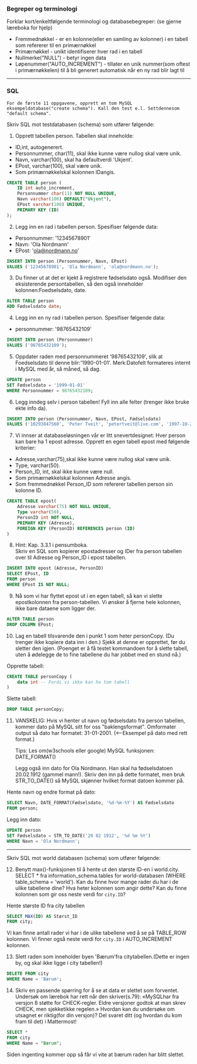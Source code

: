 ### Begreper og terminologi

Forklar kort/enkeltfølgende terminologi og databasebegreper: (se gjerne læreboka for hjelp)

- Fremmednøkkel - er en kolonne(eller en samling av kolonner) i en tabell som refererer til en primærnøkkel
- Primærnøkkel - unikt identifiserer hver rad i en tabell
- Nullmerke("NULL") - betyr ingen data
- Løpenummer("AUTO_INCREMENT") - tillater en unik nummer(som oftest i primærnøkkelen) til å bli generert automatisk når en ny rad blir lagt til

---

### SQL

`For de første 11 oppgavene, opprett en tom MySQL eksempeldatabase("create schema"). Kall den test e.l. Settdennesom "default schema".`

Skriv SQL mot testdatabasen (schema) som utfører følgende:

1. Opprett tabellen person. Tabellen skal inneholde:

- ID,int, autogenerert.
- Personnummer, char(11), skal ikke kunne være nullog skal være unik.
- Navn, varchar(100), skal ha defaultverdi 'Ukjent'.
- EPost, varchar(100), skal være unik.
- Som primærnøkkelskal kolonnen IDangis.

```sql
CREATE TABLE person (
	ID int auto_increment,
    Personnummer char(11) NOT NULL UNIQUE,
    Navn varchar(100) DEFAULT("Ukjent"),
    EPost varchar(100) UNIQUE,
    PRIMARY KEY (ID)
);
```

2. Legg inn en rad i tabellen person. Spesifiser følgende data:

- Personnummer: '12345678901'
- Navn: 'Ola Nordmann'
- EPost: 'ola@nordmann.no'

```sql
INSERT INTO person (Personnummer, Navn, EPost)
VALUES ('12345678901', 'Ola Nordmann', 'ola@nordmann.no');
```

3. Du finner ut at det er kjekt å registrere fødselsdato også. Modifiser den eksisterende persontabellen, så den også inneholder kolonnen:Foedselsdato, date.

```sql
ALTER TABLE person
ADD Fødselsdato date;
```

4. Legg inn en ny rad i tabellen person. Spesifiser følgende data:

- personnummer: '98765432109'

```sql
INSERT INTO person (Personnummer)
VALUES ('98765432109');
```

5. Oppdater raden med personnummeret '98765432109', slik at Foedselsdato til denne blir:'1990-01-01'. Merk:Datofelt formateres internt i MySQL med år, så måned, så dag.

```sql
UPDATE person
SET Fødselsdato = '1999-01-01'
WHERE Personnummer = 98765432109;
```

6. Legg inndeg selv i person tabellen! Fyll inn alle felter (trenger ikke bruke ekte info da).

```SQL
INSERT INTO person (Personnummer, Navn, EPost, Fødselsdato)
VALUES ('10293847560', 'Peter Tveit', 'petertveit@live.com', '1997-10-26');
```

7. Vi innser at databaseløsningen vår er litt snevertdesignet: Hver person kan bare ha 1 epost adresse. Opprett en egen tabell epost med følgende kriterier:

- Adresse,varchar(75),skal ikke kunne være nullog skal være unik.
- Type, varchar(50).
- Person_ID, int, skal ikke kunne være null.
- Som primærnøkkelskal kolonnen Adresse angis.
- Som fremmednøkkel Person_ID som refererer tabellen person sin kolonne ID.

```sql
CREATE TABLE epost(
	Adresse varchar(75) NOT NULL UNIQUE,
    Type varchar(50),
    PersonID int NOT NULL,
    PRIMARY KEY (Adresse),
    FOREIGN KEY (PersonID) REFERENCES person (ID)
)
```

8. Hint: Kap. 3.3.1 i pensumboka.  
   Skriv en SQL som kopierer epostadresser og IDer fra person tabellen over til Adresse og Person_ID i epost tabellen.

```sql
INSERT INTO epost (Adresse, PersonID)
SELECT EPost, ID
FROM person
WHERE EPost IS NOT NULL;
```

9. Nå som vi har flyttet epost ut i en egen tabell, så kan vi slette epostkolonnen fra person-tabellen. Vi ønsker å fjerne hele kolonnen, ikke bare dataene som ligger der.

```sql
ALTER TABLE person
DROP COLUMN EPost;
```

10. Lag en tabell tilsvarende den i punkt 1 som heter personCopy. (Du trenger ikke kopiere data inn i den.) Sjekk at denne er opprettet, før du sletter den igjen. (Poenget er å få testet kommandoen for å slette tabell, uten å ødelegge de to fine tabellene du har jobbet med en stund nå.)

Opprette tabell:

```sql
CREATE TABLE personCopy (
	data int -- Fordi vi ikke kan ha tom tabell
)
```

Slette tabell:

```sql
DROP TABLE personCopy;
```

11. VANSKELIG: Hvis vi henter ut navn og fødselsdato fra person tabellen, kommer dato på MySQL sitt for oss "baklengsformat". Omformater output så dato har formatet: 31-01-2001. (<--Eksempel på dato med rett format.)

    Tips: Les om(w3schools eller google) MySQL funksjonen: DATE_FORMAT()

    Legg også inn dato for Ola Nordmann. Han skal ha fødselsdatoen 20.02.1912 (gammel mann!). Skriv den inn på dette formatet, men bruk STR_TO_DATE() så MySQL skjønner hvilket format datoen kommer på.

Hente navn og endre format på dato:

```sql
SELECT Navn, DATE_FORMAT(Fødselsdato, '%d-%m-%Y') AS Fødselsdato
FROM person;
```

Legg inn dato:

```sql
UPDATE person
SET Fødselsdato = STR_TO_DATE('20 02 1912', '%d %m %Y')
WHERE Navn = 'Ola Nordmann';
```

---

Skriv SQL mot world databasen (schema) som utfører følgende:

12. Benytt max()-funksjonen til å hente ut den største ID-en i world.city. SELECT \* fra information_schema.tables for world-databasen (WHERE table_schema = 'world'). Kan du finne hvor mange rader du har i de ulike tabellene dine? Hva heter kolonnen som angir dette? Kan du finne kolonnen som gir oss neste verdi for `city.ID`?

Hente største ID fra city tabellen

```sql
SELECT MAX(ID) AS Størst_ID
FROM city;
```

Vi kan finne antall rader vi har i de ulike tabellene ved å se på TABLE_ROW kolonnen. Vi finner også neste verdi for `city.ID` i AUTO_INCREMENT kolonnen.

13. Slett raden som inneholder byen 'Bærum'fra citytabellen.(Dette er ingen by, og skal ikke ligge i city tabellen!)

```sql
DELETE FROM city
WHERE Name = 'Bærum';
```

14. Skriv en passende spørring for å se at data er slettet som forventet. Undersøk om lærebok har rett når den skriver(s.79): «MySQLhar fra versjon 8 støtte for CHECK-regler. Eldre versjoner godtok at man skrev CHECK, men sjekketikke regelen.» Hvordan kan du undersøke om utsagnet er riktig(for din versjon)? Del svaret ditt (og hvordan du kom fram til det) i Mattermost!

```sql
SELECT *
FROM city
WHERE Name = "Bærum";
```

Siden ingenting kommer opp så får vi vite at bærum raden har blitt slettet.
